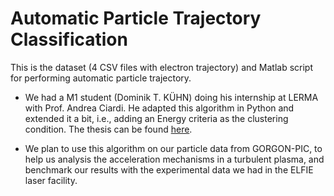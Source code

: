 # Automatic Particle Trajectory Classification

This is the dataset (4 CSV files with electron trajectory) and Matlab script for performing automatic particle trajectory.

- We had a M1 student (Dominik T. KÜHN) doing his internship at LERMA with Prof. Andrea Ciardi. He adapted this algorithm in Python and extended it a bit, i.e., adding an Energy criteria as the clustering condition. The thesis can be found [here](https://share.obspm.fr/s/Kr8Gqx9SAEm8SzS).

- We plan to use this algorithm on our particle data from GORGON-PIC, to help us analysis the acceleration mechanisms in a turbulent plasma, and benchmark our results with the experimental data we had in the ELFIE laser facility. 

